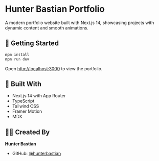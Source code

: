 # Hunter Bastian Portfolio

A modern portfolio website built with Next.js 14, showcasing projects with dynamic content and smooth animations.

## 🚀 Getting Started

```bash
npm install
npm run dev
```

Open [http://localhost:3000](http://localhost:3000) to view the portfolio.

## 🔧 Built With

- Next.js 14 with App Router
- TypeScript
- Tailwind CSS
- Framer Motion
- MDX

## 👨‍💻 Created By

**Hunter Bastian**
- GitHub: [@hunterbastian](https://github.com/hunterbastian)
